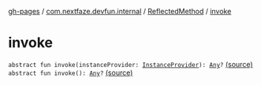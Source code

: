 [gh-pages](../../index.md) / [com.nextfaze.devfun.internal](../index.md) / [ReflectedMethod](index.md) / [invoke](./invoke.md)

# invoke

`abstract fun invoke(instanceProvider: `[`InstanceProvider`](../../com.nextfaze.devfun.inject/-instance-provider/index.md)`): `[`Any`](https://kotlinlang.org/api/latest/jvm/stdlib/kotlin/-any/index.html)`?` [(source)](https://github.com/NextFaze/dev-fun/tree/master/devfun/src/main/java/com/nextfaze/devfun/internal/Reflected.kt#L50)
`abstract fun invoke(): `[`Any`](https://kotlinlang.org/api/latest/jvm/stdlib/kotlin/-any/index.html)`?` [(source)](https://github.com/NextFaze/dev-fun/tree/master/devfun/src/main/java/com/nextfaze/devfun/internal/Reflected.kt#L51)